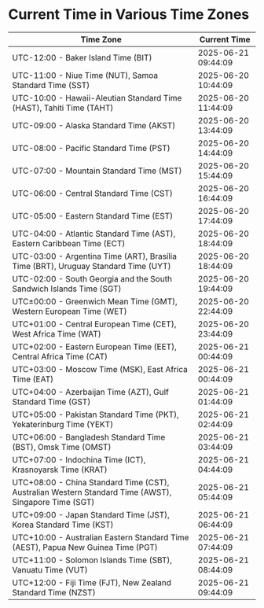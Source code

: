 # Current Time in Various Time Zones

| Time Zone | Current Time |
|-----------|--------------|
| UTC-12:00 - Baker Island Time (BIT) | 2025-06-21 09:44:09 |
| UTC-11:00 - Niue Time (NUT), Samoa Standard Time (SST) | 2025-06-20 10:44:09 |
| UTC-10:00 - Hawaii-Aleutian Standard Time (HAST), Tahiti Time (TAHT) | 2025-06-20 11:44:09 |
| UTC-09:00 - Alaska Standard Time (AKST) | 2025-06-20 13:44:09 |
| UTC-08:00 - Pacific Standard Time (PST) | 2025-06-20 14:44:09 |
| UTC-07:00 - Mountain Standard Time (MST) | 2025-06-20 15:44:09 |
| UTC-06:00 - Central Standard Time (CST) | 2025-06-20 16:44:09 |
| UTC-05:00 - Eastern Standard Time (EST) | 2025-06-20 17:44:09 |
| UTC-04:00 - Atlantic Standard Time (AST), Eastern Caribbean Time (ECT) | 2025-06-20 18:44:09 |
| UTC-03:00 - Argentina Time (ART), Brasília Time (BRT), Uruguay Standard Time (UYT) | 2025-06-20 18:44:09 |
| UTC-02:00 - South Georgia and the South Sandwich Islands Time (SGT) | 2025-06-20 19:44:09 |
| UTC±00:00 - Greenwich Mean Time (GMT), Western European Time (WET) | 2025-06-20 22:44:09 |
| UTC+01:00 - Central European Time (CET), West Africa Time (WAT) | 2025-06-20 23:44:09 |
| UTC+02:00 - Eastern European Time (EET), Central Africa Time (CAT) | 2025-06-21 00:44:09 |
| UTC+03:00 - Moscow Time (MSK), East Africa Time (EAT) | 2025-06-21 00:44:09 |
| UTC+04:00 - Azerbaijan Time (AZT), Gulf Standard Time (GST) | 2025-06-21 01:44:09 |
| UTC+05:00 - Pakistan Standard Time (PKT), Yekaterinburg Time (YEKT) | 2025-06-21 02:44:09 |
| UTC+06:00 - Bangladesh Standard Time (BST), Omsk Time (OMST) | 2025-06-21 03:44:09 |
| UTC+07:00 - Indochina Time (ICT), Krasnoyarsk Time (KRAT) | 2025-06-21 04:44:09 |
| UTC+08:00 - China Standard Time (CST), Australian Western Standard Time (AWST), Singapore Time (SGT) | 2025-06-21 05:44:09 |
| UTC+09:00 - Japan Standard Time (JST), Korea Standard Time (KST) | 2025-06-21 06:44:09 |
| UTC+10:00 - Australian Eastern Standard Time (AEST), Papua New Guinea Time (PGT) | 2025-06-21 07:44:09 |
| UTC+11:00 - Solomon Islands Time (SBT), Vanuatu Time (VUT) | 2025-06-21 08:44:09 |
| UTC+12:00 - Fiji Time (FJT), New Zealand Standard Time (NZST) | 2025-06-21 09:44:09 |
